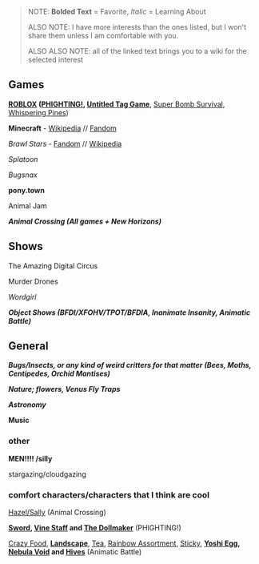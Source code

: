 > NOTE: **Bolded Text** = Favorite, *Italic* = Learning About
> 
> ALSO NOTE: I have more interests than the ones listed, but I won't share them unless I am comfortable with you.
>
> ALSO ALSO NOTE: all of the linked text brings you to a wiki for the selected interest

## Games

**[ROBLOX](https://en.m.wikipedia.org/wiki/Roblox) ([PHIGHTING!](https://phighting.wiki), [Untitled Tag Game](https://utg.miraheze.org/wiki/Untitled_Tag_Gane_Wiki)**, [Super Bomb Survival](https://roblox-super-bomb-survival.fandom.com/wiki/Roblox_Super_Bomb_Survival_Wiki), [Whispering Pines](https://offical-the-rake-whispering-pines.fandom.com/wiki/Offical_The_Rake_Whispering_Pines_Wiki))

**Minecraft** - [Wikipedia](https://en.m.wikipedia.org/wiki/Minecraft) // [Fandom](https://minecraft.fandom.com/wiki/Minecraft_Wiki)

*Brawl Stars* - [Fandom](https://brawlstars.fandom.com/wiki/Brawl_Stars_Wiki) // [Wikipedia](https://en.m.wikipedia.org/wiki/Brawl_Stars)

*Splatoon*

*Bugsnax*

**pony.town**

Animal Jam 

***Animal Crossing (All games + New Horizons)***

## Shows

The Amazing Digital Circus

Murder Drones

*Wordgirl*

***Object Shows (BFDI/XFOHV/TPOT/BFDIA, Inanimate Insanity, Animatic Battle)***

## General

***Bugs/Insects, or any kind of weird critters for that matter (Bees, Moths, Centipedes, Orchid Mantises)***

***Nature; flowers, Venus Fly Traps***

***Astronomy***

**Music**

### other

**MEN!!!! /silly**

stargazing/cloudgazing

### comfort characters/characters that I think are cool

[Hazel/Sally](https://animalcrossing.fandom.com/wiki/Hazel) (Animal Crossing)

**[Sword](https://phighting.wiki/Sword), [Vine Staff](https://phighting.wiki/Vine_Staff) and [The Dollmaker](https://phighting.wiki/The_Dollmaker)** (PHIGHTING!)

[Crazy Food](https://animatic-battle-battle.fandom.com/wiki/Crazy_Food), **[Landscape](animatic-battle-battle.fandom.com/wiki/Landscape)**, [Tea](https://animatic-battle-battle.fandom.com/wiki/Tea), [Rainbow Assortment](https://animatic-battle-battle.fandom.com/wiki/Rainbow_Assortment), [Sticky](https://animatic-battle-battle.fandom.com/wiki/Sticky), **[Yoshi Egg](https://animatic-battle-battle.fandom.com/wiki/Yoshi_Egg), [Nebula Void](https://animatic-battle-battle.fandom.com/wiki/Nebula_Void) and [Hives](https://animatic-battle-battle.fandom.com/wiki/Hives)** (Animatic Battle)
